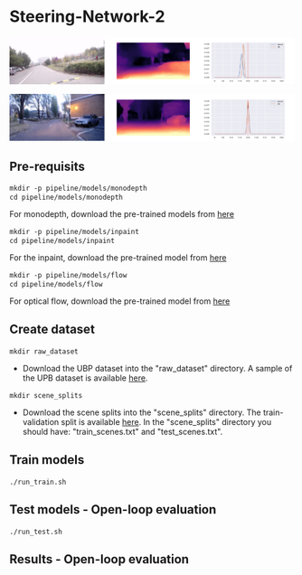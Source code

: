 # Steering-Network-2

<p align='center'>
  <img src='sample/sample1.png' alt='sample 1' width=1024/>
</p>

<p align='center'>
  <img src='sample/sample2.png' alt='sample 2' width=1024/>
</p>

## Pre-requisits
```shell
mkdir -p pipeline/models/monodepth
cd pipeline/models/monodepth
```
For monodepth, download the pre-trained models from <a href='https://drive.google.com/drive/folders/18kTR4PaRlQIeEFJ2gNkiXYnFcTfyrRNH?usp=sharing'>here</a>

```shell
mkdir -p pipeline/models/inpaint
cd pipeline/models/inpaint
```
For the inpaint, download the pre-trained model from <a href='https://drive.google.com/drive/folders/1oeVxVnR5BIZ1QM-ClY6Xa4CogxTQzmZx?usp=sharing'>here</a>

```shell
mkdir -p pipeline/models/flow
cd pipeline/models/flow
```
For optical flow, download the pre-trained model from <a href='https://drive.google.com/drive/folders/1sahN3m6salz64fG8XFGuA0vYklkWYMNu?usp=sharing'>here</a>


## Create dataset

```shell
mkdir raw_dataset
```

* Download the UBP dataset into the "raw_dataset" directory. A sample of the UPB dataset is available <a href="https://drive.google.com/drive/folders/1p_2-_Xo-Wd9MCnkYqPfGyKs2BnbeApqn?usp=sharing">here</a>.

```shell
mkdir scene_splits
```

* Download the scene splits into the "scene_splits" directory. The train-validation split is available <a href="https://github.com/RobertSamoilescu/UPB-Dataset-Split">here</a>.
In the "scene_splits" directory you should have: "train_scenes.txt" and "test_scenes.txt".

## Train models
```shell
./run_train.sh
```

## Test models - Open-loop evaluation
```shell
./run_test.sh
```

## Results - Open-loop evaluation
